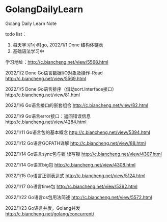# GolangDailyLearn
Golang Daily Learn Note

todo list：
 1. 每天学习1小时go, 2022/1/1 Done 结构体链表
 2. 基础语法学习中

学习地址：http://c.biancheng.net/view/5568.html

2022/1/2 Done Go语言数据I/O对象及操作-Read
http://c.biancheng.net/view/5569.html

2022/1/5 Done Go语言排序（借助sort.Interface接口）
http://c.biancheng.net/view/81.html

2022/1/6 Go语言接口的嵌套组合
http://c.biancheng.net/view/82.html

2022/1/9 Go语言error接口：返回错误信息
http://c.biancheng.net/view/4284.html

2022/1/11 Go语言包的基本概念
http://c.biancheng.net/view/5394.html

2022/1/12 Go语言GOPATH详解
http://c.biancheng.net/view/88.html

2022/1/14 Go语言sync包与锁 读写锁
http://c.biancheng.net/view/4307.html

2022/1/14 Go语言big包
http://c.biancheng.net/view/4308.html

2022/1/15 Go语言正则表达式
http://c.biancheng.net/view/5124.html

2022/1/17 Go语言time包
http://c.biancheng.net/view/5392.html

2022/1/22 Go语言os包用法简述
http://c.biancheng.net/view/5572.html

2022/1/23 Go语言并发，Golang并发
http://c.biancheng.net/golang/concurrent/